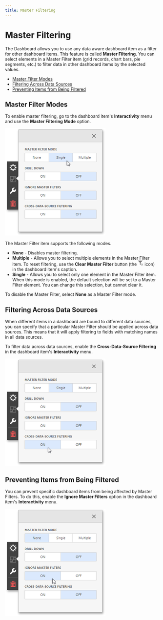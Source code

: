 ```yaml
---
title: Master Filtering
---
```

# Master Filtering
The Dashboard allows you to use any data aware dashboard item as a filter for other dashboard items. This feature is called **Master Filtering**. You can select elements in a Master Filter item (grid records, chart bars, pie segments, etc.) to filter data in other dashboard items by the selected values.
* [Master Filter Modes](#modes)
* [Filtering Across Data Sources](#across)
* [Preventing Items from Being Filtered](#ignore)

## <a name="modes"/>Master Filter Modes
To enable master filtering, go to the dashboard item's **Interactivity** menu and use the **Master Filtering Mode** option.

![wdd-master-filter-single](../../../images/img124780.png)

The Master Filter item supports the following modes.
* **None** - Disables master filtering.
* **Multiple** - Allows you to select multiple elements in the Master Filter item. To reset filtering, use the **Clear Master Filter** button (the ![wdd-master-filtering-icon](../../../images/img125072.png) icon) in the dashboard item's caption.
* **Single** - Allows you to select only one element in the Master Filter item. When this mode is enabled, the default selection will be set to a Master Filter element. You can change this selection, but cannot clear it.

To disable the Master Filter, select **None** as a Master Filter mode.

## <a name="across"/>Filtering Across Data Sources
When different items in a dashboard are bound to different data sources, you can specify that a particular Master Filter should be applied across data sources. This means that it will apply filtering to fields with matching names in all data sources.

To filter data across data sources, enable the **Cross-Data-Source Filtering** in the dashboard item's **Interactivity** menu.

![wdd-master-filter-cross-data-source](../../../images/img124783.png)

## <a name="ignore"/>Preventing Items from Being Filtered
You can prevent specific dashboard items from being affected by Master Filters. To do this, enable the **Ignore Master Filters** option in the dashboard item's **Interactivity** menu.

![wdd-master-filter-ignore](../../../images/img124782.png)